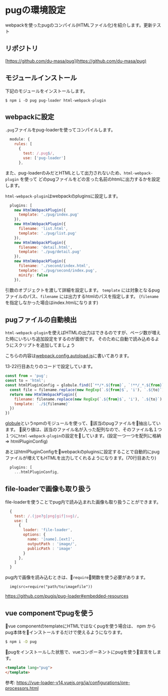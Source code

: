 # pugの環境設定

webpackを使ったpugのコンパイル(HTMLファイル化)を紹介します。更新テスト

## リポジトリ

[https://github.com/du-masa/pug](https://github.com/du-masa/pug)

## モジュールインストール

下記のモジュールをインストールします。

```
$ npm i -D pug pug-loader html-webpack-plugin
```

## webpackに設定

`.pug`ファイルをpug-loaderを使ってコンパイルします。

```js
  module: {
    rules: [
      {
        test: /.pug$/,
        use: ['pug-loader']
      },
```

また、pug-loaderのみだとHTMLとして出力されないため、`html-webpack-plugin` を使って
どのpugファイルをどの言った名前のhtmlに出力するかを設定します。

`html-webpack-plugin`はwebpackのpluginsに設定します。

```js
  plugins: [
    new HtmlWebpackPlugin({
      template: './pug/index.pug'
    }),
    new HtmlWebpackPlugin({
      filename: 'list.html',
      template: './pug/list.pug'
    }),
    new HtmlWebpackPlugin({
      filename: 'detail.html',
      template: './pug/detail.pug'
    }),
    new HtmlWebpackPlugin({
      filename: './second/index.html',
      template: './pug/second/index.pug',
      minify: false
    }),
```

引数のオブジェクトを渡して詳細を設定します。
`template` には対象となるpugファイルのパス、`filename` には出力するhtmlのパスを指定します。
(`filename`を指定しなかった場合はindex.htmlになります)


## pugファイルの自動検出

`html-webpack-plugin`を使えばHTMLの出力はできるのですが、ページ数が増えた時にいちいち追加設定をするのが面倒です。
そのために自動で読み込めるようにスクリプトを追加してましょう

こちらの内容は[webpack.config.autoload.js](https://github.com/du-masa/pug/blob/master/webpack.config.autoload.js)に書いてあります。

13-22行目あたりのコードで設定しています。

```js
const from = 'pug';
const to = 'html';
const htmlPluginConfig = globule.find([`**/*.${from}`, `!**/_*.${from}`], {cwd: opts.srcDir}).map(filename => {
  const file = filename.replace(new RegExp(`.${from}$`, 'i'), `.${to}`).split('/')
  return new HtmlWebpackPlugin({
    filename: filename.replace(new RegExp(`.${from}$`, 'i'), `.${to}`).replace(/(\.\/)?pug/, '.'),
    template: `./${filename}`
  })
})
```

[globule](https://www.npmjs.com/package/globule)というnpmのモジュールを使って、該当のpugファイルを抽出しています。
戻り値は、該当のファイル名が入った配列なので、そのファイル名１つ１つに`html-webpack-plugin`の設定をしています。(設定一つ一つを配列に格納 => htmlPluginConfig)


あとはhtmlPluginConfigをwebpackのpluginsに設定することで自動的にpugファイルが増えてもHTMLを出力してくれるようになります。(70行目あたり)
```js
  plugins: [
    ...htmlPluginConfig,
```

## file-loaderで画像も取り扱う

file-loaderを使うことでpug内で読み込まれた画像も取り扱うことができます。

```js
  {
    test: /.(jpe?g|png|gif|svg)/,
    use: [
      {
        loader: 'file-loader',
        options: {
          name: '[name].[ext]',
          outputPath : 'image/',
          publicPath : 'image'
        }
      },
    ]
  }
```

pug内で画像を読み込むときは、`require`関数を使う必要があります。

```pug
  img(src=require("path/to/imagefile"))
```

https://github.com/pugjs/pug-loader#embedded-resources

## vue componentでpugを使う

vue componentのtemplateにHTMLではなくpugを使う場合は、
npm から pug本体をインストールするだけで使えるようになります。

```bash
$ npm i -D pug
```

pugをインストールした状態で、vueコンポーネントにpugを使う宣言をします。

```html
<template lang="pug">
</template>
```

参考: https://vue-loader-v14.vuejs.org/ja/configurations/pre-processors.html
